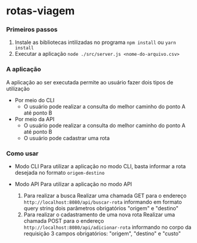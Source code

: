# rotas-viagem

### Primeiros passos
  1. Instale as bibliotecas intilizadas no programa 
  `npm install` ou `yarn install`
  2. Executar a aplicação
  `node ./src/server.js <nome-do-arquivo.csv>`
  
### A aplicação
  A aplicação ao ser executada permite ao usuário fazer dois tipos de utilização
  - Por meio do CLI
    - O usuário pode realizar a consulta do melhor caminho do ponto A até ponto B
  - Por meio da API
    - O usuário pode realizar a consulta do melhor caminho do ponto A até ponto B
    - O usuário pode cadastrar uma rota 
  
### Como usar
  - Modo CLI
    Para utilizar a aplicação no modo CLI, basta informar a rota desejada no formato `origem-destino`
    
  - Modo API
    Para utilizar a aplicação no modo API
    1. Para realizar a busca
      Realizar uma chamada GET para o endereço `http://localhost:8080/api/buscar-rota` informando em formato query string dois parâmetros obrigatórios "origem" e "destino"
    2. Para realizar o cadastramento de uma nova rota
      Realizar uma chamada POST para o endereço `http://localhost:8080/api/adicionar-rota` informando no corpo da requisição 3 campos obrigatórios: "origem", "destino" e "custo"
      
